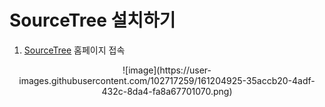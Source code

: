 # SourceTree 설치하기
1. [SourceTree](https://www.sourcetreeapp.com) 홈페이지 접속

<div align="center">
 ![image](https://user-images.githubusercontent.com/102717259/161204925-35accb20-4adf-432c-8da4-fa8a67701070.png)
</div>
